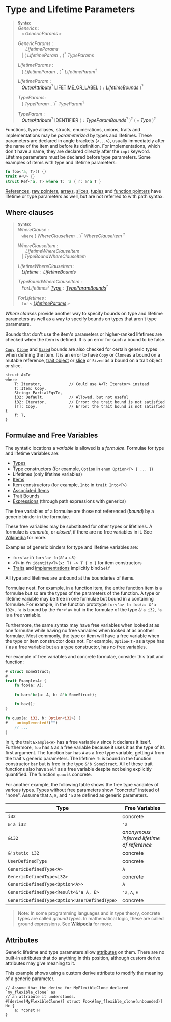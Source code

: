 # Type and Lifetime Parameters

> **<sup>Syntax</sup>**\
> _Generics_ :\
> &nbsp;&nbsp; `<` _GenericParams_ `>`
>
> _GenericParams_ :\
> &nbsp;&nbsp; &nbsp;&nbsp; _LifetimeParams_\
> &nbsp;&nbsp; | ( _LifetimeParam_ `,` )<sup>\*</sup> _TypeParams_
>
> _LifetimeParams_ :\
> &nbsp;&nbsp; ( _LifetimeParam_ `,` )<sup>\*</sup> _LifetimeParam_<sup>?</sup>
>
> _LifetimeParam_ :\
> &nbsp;&nbsp; [_OuterAttribute_]<sup>?</sup> [LIFETIME_OR_LABEL]&nbsp;( `:` [_LifetimeBounds_] )<sup>?</sup>
>
> _TypeParams_:\
> &nbsp;&nbsp; ( _TypeParam_ `,` )<sup>\*</sup> _TypeParam_<sup>?</sup>
>
> _TypeParam_ :\
> &nbsp;&nbsp; [_OuterAttribute_]<sup>?</sup> [IDENTIFIER] ( `:` [_TypeParamBounds_]<sup>?</sup> )<sup>?</sup> ( `=` [_Type_] )<sup>?</sup>

Functions, type aliases, structs, enumerations, unions, traits and
implementations may be *parameterized* by types and lifetimes. These parameters
are declared in angle <span class="parenthetical">brackets (`<...>`)</span>,
usually immediately after the name of the item and before its definition. For
implementations, which don't have a name, they are declared directly after the
`impl` keyword. Lifetime parameters must be declared before type parameters.
Some examples of items with type and lifetime parameters:

```rust
fn foo<'a, T>() {}
trait A<U> {}
struct Ref<'a, T> where T: 'a { r: &'a T }
```

[References], [raw pointers], [arrays], [slices][arrays], [tuples] and
[function pointers] have lifetime or type parameters as well, but are not
referred to with path syntax.

## Where clauses

> **<sup>Syntax</sup>**\
> _WhereClause_ :\
> &nbsp;&nbsp; `where` ( _WhereClauseItem_ `,` )<sup>\*</sup> _WhereClauseItem_ <sup>?</sup>
>
> _WhereClauseItem_ :\
> &nbsp;&nbsp; &nbsp;&nbsp; _LifetimeWhereClauseItem_\
> &nbsp;&nbsp; | _TypeBoundWhereClauseItem_
>
> _LifetimeWhereClauseItem_ :\
> &nbsp;&nbsp; [_Lifetime_] `:` [_LifetimeBounds_]
>
> _TypeBoundWhereClauseItem_ :\
> &nbsp;&nbsp; _ForLifetimes_<sup>?</sup> [_Type_] `:` [_TypeParamBounds_]<sup>?</sup>
>
> _ForLifetimes_ :\
> &nbsp;&nbsp; `for` `<` [_LifetimeParams_](#type-and-lifetime-parameters) `>`

*Where clauses* provide another way to specify bounds on type and lifetime
parameters as well as a way to specify bounds on types that aren't type
parameters.

Bounds that don't use the item's parameters or higher-ranked lifetimes are
checked when the item is defined. It is an error for such a bound to be false.

[`Copy`], [`Clone`] and [`Sized`] bounds are also checked for certain generic
types when defining the item. It is an error to have `Copy` or `Clone`as a
bound on a mutable reference, [trait object] or [slice][arrays] or `Sized` as a
bound on a trait object or slice.

```rust,ignore
struct A<T>
where
    T: Iterator,            // Could use A<T: Iterator> instead
    T::Item: Copy,
    String: PartialEq<T>,
    i32: Default,           // Allowed, but not useful
    i32: Iterator,          // Error: the trait bound is not satisfied
    [T]: Copy,              // Error: the trait bound is not satisfied
{
    f: T,
}
```

## Formulae and Free Variables

The syntatic locations a *variable* is allowed is a *formulae*. Formulae for
type and lifetime variables are:

* [Types]
* Type constructors (for example, `Option` in `enum Option<T> { ... }`)
* Lifetimes (only lifetime variables)
* [Items]
* Item constructors (for example, `Into` in `trait Into<T>`)
* [Associated Items]
* [Trait Bounds]
* [Expressions] \(through path expressions with generics)

The free variables of a formulae are those not referenced (*bound*) by a generic
binder in the formulae.

These free variables may be substituted for other types or lifetimes.
A formulae is *concrete*, or *closed*, if there are no free variables in it.
See [Wikipedia][wikipedia free variables] for more.

Examples of generic binders for type and lifetime variables are:

* `for<'a>` in `for<'a> fn(&'a u8)`
* `<T>` in `fn identity<T>(x: T) -> T { x }` for item constructors
* [Traits] and [implementations] implicitly bind `Self`

All type and lifetimes are unbound at the boundaries of items.

Formulae nest. For example, in a function item, the entire function item is a
formulae but so are the types of the parameters of the function. A type or
lifetime variable may be free in one formulae but bound in a containing
formulae. For example, in the function prototype `for<'a> fn foo(a: &'a i32>`,
`'a` is bound by the `for<'a>` but in the formulae of the type
`&'a i32`, `'a` is a free variable.

Furthermore, the same syntax may have free variables when looked at as one
formulae while having no free variables when looked at as another formulae. Most
commonly, the type or item will have a free variable when the type or item
constructor does not. For example, `Option<T>` as a type has `T` as a free
variable but as a type constructor, has no free variables.

For example of free variables and concrete formulae, consider this trait and
function:

```rust
# struct SomeStruct;
#
trait Example<A> {
    fn foo(a: A);

    fn bar<'b>(a: A, b: &'b SomeStruct);

    fn baz();
}

fn quux(a: i32, b: Option<i32>) {
#    unimplemented!("")
    // ...
}
```

In it, the trait `Example<A>` has a free variable `A` since it declares it
itself. Furthermore, `foo` has `A` as a free variable because it uses it as the
type of its first argument. The function `bar` has `A` as a free type variable,
getting `A` from the trait's generic parameters. The lifetime `'b` is bound in
the function constructor `bar` but is free in the type `&'b SomeStruct`. All of
these trait functions also have `Self` as a free variable despite not being
explicitly quantified. The function `quux` is concrete.

For another example, the following table shows the free type variables of
various types. Types without free parameters show "concrete" instead of "none".
Assume that `A`, `E`, and `'a` are defined as generic parameters.

| Type | Free Variables |
| - | - |
| `i32` | concrete |
| `&'a i32` | `'a` |
| `&i32` | *anonymous inferred lifetime of reference* |
| `&'static i32` | concrete |
| `UserDefinedType` | concrete |
| `GenericDefinedType<A>` | `A` |
| `GenericDefinedType<i32>` | concrete |
| `GenericDefinedType<Option<A>>` | `A` |
| `GenericDefinedType<Result<&'a A, E>` | `'a`, `A`, `E` |
| `GenericDefinedType<Option<UserDefinedType>` | concrete |


> Note: In some programming languages and in type theory, concrete types are
> called *ground types*. In mathematical logic, these are called ground
> expressions. See [Wikipedia][wikipedia ground expression] for more.

## Attributes

Generic lifetime and type parameters allow [attributes] on them. There are no
built-in attributes that do anything in this position, although custom derive
attributes may give meaning to it.

This example shows using a custom derive attribute to modify the meaning of a
generic parameter.

```ignore
// Assume that the derive for MyFlexibleClone declared `my_flexible_clone` as
// an attribute it understands.
#[derive(MyFlexibleClone)] struct Foo<#[my_flexible_clone(unbounded)] H> {
    a: *const H
}
```

[IDENTIFIER]: identifiers.html
[LIFETIME_OR_LABEL]: tokens.html#lifetimes-and-loop-labels

[_LifetimeBounds_]: trait-bounds.html
[_Lifetime_]: trait-bounds.html
[_OuterAttribute_]: attributes.html
[_Type_]: types.html#type-expressions
[_TypeParamBounds_]: trait-bounds.html

[arrays]: types/array.html
[associated items]: items/associated-items.html
[attributes]: attributes.html
[expressions]: expression.html
[function pointers]: types/function-pointer.html
[implementations]: items/implementations.html
[items]: items.html
[references]: types/pointer.html#shared-references-
[raw pointers]: types/pointer.html#raw-pointers-const-and-mut
[trait bounds]: trait-bound.html
[trait object]: types/trait-object.html
[traits]: items/traitshtml
[tuples]: types/tuple.html
[types]: types.html
[wikipedia free variables]: https://en.wikipedia.org/wiki/Free_variables_and_bound_variables
[wikipedia ground expression]: https://en.wikipedia.org/wiki/Ground_expression
[`Clone`]: special-types-and-traits.html#clone
[`Copy`]: special-types-and-traits.html#copy
[`Sized`]: special-types-and-traits.html#sized